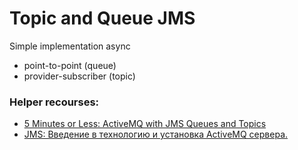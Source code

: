 # Topic and Queue JMS
Simple implementation async 
- point-to-point (queue)  
- provider-subscriber (topic)


### Helper recourses:
- [5 Minutes or Less: ActiveMQ with JMS Queues and Topics](https://www.tomitribe.com/blog/5-minutes-or-less-activemq-with-jms-queues-and-topics/)
- [JMS: Введение в технологию и установка ActiveMQ сервера.](https://onedeveloper.javadev.ru/article%3Fid=12.html)